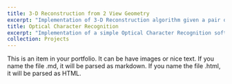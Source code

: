 ```yaml
---
title: 3-D Reconstruction from 2 View Geometry
excerpt: "Implementation of 3-D Reconstruction algorithm given a pair of calibrated, stereo-rectified images. 1<br/><img src='/images/500x300.png'>"
title: Optical Character Recognition
excerpt: "Implementation of a simple Optical Character Recognition software1<br/><img src='/images/500x300.png'>"
collection: Projects
---
```


This is an item in your portfolio. It can be have images or nice text. If you name the file .md, it will be parsed as markdown. If you name the file .html, it will be parsed as HTML. 
